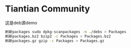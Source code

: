 # Tiantian Community

这是deb源demo

```sh {"id":"01HZS8MWJXX5GXECQ8W913VCTZ"}
刷新packages sudo dpkg-scanpackages -m ./debs > Packages
刷新packages.bz2 bzip2 -c Packages > Packages.bz2
刷新packages.gz gzip -c Packages > Packages.gz
```
